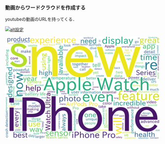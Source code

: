 ### 動画からワードクラウドを作成する

youtubeの動画のURLを持ってくる．

[![alt設定](http://img.youtube.com/vi/{/v=ux6zXguiqxM}/0.jpg)](https://www.youtube.com/watch?v={/v=ux6zXguiqxM})

![wc](images/wc.png)
